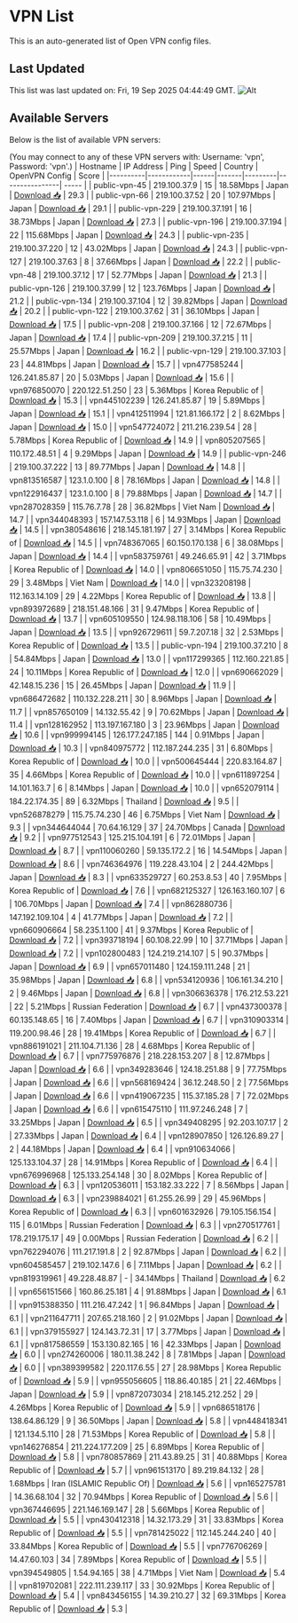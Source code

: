 # VPN List

This is an auto-generated list of Open VPN config files.

## Last Updated

This list was last updated on: Fri, 19 Sep 2025 04:44:49 GMT.
![Alt](https://repobeats.axiom.co/api/embed/186b98318ef1479477931607c1ad7d823f12451f.svg "Repobeats analytics image")

## Available Servers

Below is the list of available VPN servers:

(You may connect to any of these VPN servers with: Username: 'vpn', Password: 'vpn'.)
| Hostname | IP Address | Ping | Speed | Country | OpenVPN Config | Score |
|----------|------------|------|-------|---------|----------------| ----- |
| public-vpn-45 | 219.100.37.9 | 15 | 18.58Mbps | Japan | [Download 📥](./configs/server_0_JP.ovpn) | 29.3 |
| public-vpn-66 | 219.100.37.52 | 20 | 107.97Mbps | Japan | [Download 📥](./configs/server_1_JP.ovpn) | 29.1 |
| public-vpn-229 | 219.100.37.191 | 16 | 38.73Mbps | Japan | [Download 📥](./configs/server_2_JP.ovpn) | 27.3 |
| public-vpn-196 | 219.100.37.194 | 22 | 115.68Mbps | Japan | [Download 📥](./configs/server_3_JP.ovpn) | 24.3 |
| public-vpn-235 | 219.100.37.220 | 12 | 43.02Mbps | Japan | [Download 📥](./configs/server_4_JP.ovpn) | 24.3 |
| public-vpn-127 | 219.100.37.63 | 8 | 37.66Mbps | Japan | [Download 📥](./configs/server_5_JP.ovpn) | 22.2 |
| public-vpn-48 | 219.100.37.12 | 17 | 52.77Mbps | Japan | [Download 📥](./configs/server_6_JP.ovpn) | 21.3 |
| public-vpn-126 | 219.100.37.99 | 12 | 123.76Mbps | Japan | [Download 📥](./configs/server_7_JP.ovpn) | 21.2 |
| public-vpn-134 | 219.100.37.104 | 12 | 39.82Mbps | Japan | [Download 📥](./configs/server_8_JP.ovpn) | 20.2 |
| public-vpn-122 | 219.100.37.62 | 31 | 36.10Mbps | Japan | [Download 📥](./configs/server_9_JP.ovpn) | 17.5 |
| public-vpn-208 | 219.100.37.166 | 12 | 72.67Mbps | Japan | [Download 📥](./configs/server_10_JP.ovpn) | 17.4 |
| public-vpn-209 | 219.100.37.215 | 11 | 25.57Mbps | Japan | [Download 📥](./configs/server_11_JP.ovpn) | 16.2 |
| public-vpn-129 | 219.100.37.103 | 23 | 44.81Mbps | Japan | [Download 📥](./configs/server_12_JP.ovpn) | 15.7 |
| vpn477585244 | 126.241.85.87 | 20 | 5.03Mbps | Japan | [Download 📥](./configs/server_13_JP.ovpn) | 15.6 |
| vpn976850070 | 220.122.51.250 | 23 | 5.36Mbps | Korea Republic of | [Download 📥](./configs/server_14_KR.ovpn) | 15.3 |
| vpn445102239 | 126.241.85.87 | 19 | 5.89Mbps | Japan | [Download 📥](./configs/server_15_JP.ovpn) | 15.1 |
| vpn412511994 | 121.81.166.172 | 2 | 8.62Mbps | Japan | [Download 📥](./configs/server_16_JP.ovpn) | 15.0 |
| vpn547724072 | 211.216.239.54 | 28 | 5.78Mbps | Korea Republic of | [Download 📥](./configs/server_17_KR.ovpn) | 14.9 |
| vpn805207565 | 110.172.48.51 | 4 | 9.29Mbps | Japan | [Download 📥](./configs/server_18_JP.ovpn) | 14.9 |
| public-vpn-246 | 219.100.37.222 | 13 | 89.77Mbps | Japan | [Download 📥](./configs/server_19_JP.ovpn) | 14.8 |
| vpn813516587 | 123.1.0.100 | 8 | 78.16Mbps | Japan | [Download 📥](./configs/server_20_JP.ovpn) | 14.8 |
| vpn122916437 | 123.1.0.100 | 8 | 79.88Mbps | Japan | [Download 📥](./configs/server_21_JP.ovpn) | 14.7 |
| vpn287028359 | 115.76.7.78 | 28 | 36.82Mbps | Viet Nam | [Download 📥](./configs/server_22_VN.ovpn) | 14.7 |
| vpn344048393 | 157.147.53.118 | 6 | 14.93Mbps | Japan | [Download 📥](./configs/server_23_JP.ovpn) | 14.5 |
| vpn380548616 | 218.145.181.197 | 27 | 3.14Mbps | Korea Republic of | [Download 📥](./configs/server_24_KR.ovpn) | 14.5 |
| vpn748367065 | 60.150.170.138 | 6 | 38.08Mbps | Japan | [Download 📥](./configs/server_25_JP.ovpn) | 14.4 |
| vpn583759761 | 49.246.65.91 | 42 | 3.71Mbps | Korea Republic of | [Download 📥](./configs/server_26_KR.ovpn) | 14.0 |
| vpn806651050 | 115.75.74.230 | 29 | 3.48Mbps | Viet Nam | [Download 📥](./configs/server_27_VN.ovpn) | 14.0 |
| vpn323208198 | 112.163.14.109 | 29 | 4.22Mbps | Korea Republic of | [Download 📥](./configs/server_28_KR.ovpn) | 13.8 |
| vpn893972689 | 218.151.48.166 | 31 | 9.47Mbps | Korea Republic of | [Download 📥](./configs/server_29_KR.ovpn) | 13.7 |
| vpn605109550 | 124.98.118.106 | 58 | 10.49Mbps | Japan | [Download 📥](./configs/server_30_JP.ovpn) | 13.5 |
| vpn926729611 | 59.7.207.18 | 32 | 2.53Mbps | Korea Republic of | [Download 📥](./configs/server_31_KR.ovpn) | 13.5 |
| public-vpn-194 | 219.100.37.210 | 8 | 54.84Mbps | Japan | [Download 📥](./configs/server_32_JP.ovpn) | 13.0 |
| vpn117299365 | 112.160.221.85 | 24 | 10.11Mbps | Korea Republic of | [Download 📥](./configs/server_33_KR.ovpn) | 12.0 |
| vpn690662029 | 42.148.15.236 | 15 | 26.45Mbps | Japan | [Download 📥](./configs/server_34_JP.ovpn) | 11.9 |
| vpn686472682 | 110.132.228.211 | 30 | 8.96Mbps | Japan | [Download 📥](./configs/server_35_JP.ovpn) | 11.7 |
| vpn857650109 | 14.132.55.42 | 9 | 70.62Mbps | Japan | [Download 📥](./configs/server_36_JP.ovpn) | 11.4 |
| vpn128162952 | 113.197.167.180 | 3 | 23.96Mbps | Japan | [Download 📥](./configs/server_37_JP.ovpn) | 10.6 |
| vpn999994145 | 126.177.247.185 | 144 | 0.91Mbps | Japan | [Download 📥](./configs/server_38_JP.ovpn) | 10.3 |
| vpn840975772 | 112.187.244.235 | 31 | 6.80Mbps | Korea Republic of | [Download 📥](./configs/server_39_KR.ovpn) | 10.0 |
| vpn500645444 | 220.83.164.87 | 35 | 4.66Mbps | Korea Republic of | [Download 📥](./configs/server_40_KR.ovpn) | 10.0 |
| vpn611897254 | 14.101.163.7 | 6 | 8.14Mbps | Japan | [Download 📥](./configs/server_41_JP.ovpn) | 10.0 |
| vpn652079114 | 184.22.174.35 | 89 | 6.32Mbps | Thailand | [Download 📥](./configs/server_42_TH.ovpn) | 9.5 |
| vpn526878279 | 115.75.74.230 | 46 | 6.75Mbps | Viet Nam | [Download 📥](./configs/server_43_VN.ovpn) | 9.3 |
| vpn344644044 | 70.64.16.129 | 37 | 24.70Mbps | Canada | [Download 📥](./configs/server_44_CA.ovpn) | 9.2 |
| vpn977512543 | 125.215.104.191 | 6 | 72.01Mbps | Japan | [Download 📥](./configs/server_45_JP.ovpn) | 8.7 |
| vpn110060260 | 59.135.172.2 | 16 | 14.54Mbps | Japan | [Download 📥](./configs/server_46_JP.ovpn) | 8.6 |
| vpn746364976 | 119.228.43.104 | 2 | 244.42Mbps | Japan | [Download 📥](./configs/server_47_JP.ovpn) | 8.3 |
| vpn633529727 | 60.253.8.53 | 40 | 7.95Mbps | Korea Republic of | [Download 📥](./configs/server_48_KR.ovpn) | 7.6 |
| vpn682125327 | 126.163.160.107 | 6 | 106.70Mbps | Japan | [Download 📥](./configs/server_49_JP.ovpn) | 7.4 |
| vpn862880736 | 147.192.109.104 | 4 | 41.77Mbps | Japan | [Download 📥](./configs/server_50_JP.ovpn) | 7.2 |
| vpn660906664 | 58.235.1.100 | 41 | 9.37Mbps | Korea Republic of | [Download 📥](./configs/server_51_KR.ovpn) | 7.2 |
| vpn393718194 | 60.108.22.99 | 10 | 37.71Mbps | Japan | [Download 📥](./configs/server_52_JP.ovpn) | 7.2 |
| vpn102800483 | 124.219.214.107 | 5 | 90.37Mbps | Japan | [Download 📥](./configs/server_53_JP.ovpn) | 6.9 |
| vpn657011480 | 124.159.111.248 | 21 | 35.98Mbps | Japan | [Download 📥](./configs/server_54_JP.ovpn) | 6.8 |
| vpn534120936 | 106.161.34.210 | 2 | 9.46Mbps | Japan | [Download 📥](./configs/server_55_JP.ovpn) | 6.8 |
| vpn306636378 | 176.212.53.221 | 22 | 5.21Mbps | Russian Federation | [Download 📥](./configs/server_56_RU.ovpn) | 6.7 |
| vpn437300378 | 60.135.148.65 | 16 | 7.40Mbps | Japan | [Download 📥](./configs/server_57_JP.ovpn) | 6.7 |
| vpn310903314 | 119.200.98.46 | 28 | 19.41Mbps | Korea Republic of | [Download 📥](./configs/server_58_KR.ovpn) | 6.7 |
| vpn886191021 | 211.104.71.136 | 28 | 4.68Mbps | Korea Republic of | [Download 📥](./configs/server_59_KR.ovpn) | 6.7 |
| vpn775976876 | 218.228.153.207 | 8 | 12.87Mbps | Japan | [Download 📥](./configs/server_60_JP.ovpn) | 6.6 |
| vpn349283646 | 124.18.251.88 | 9 | 77.75Mbps | Japan | [Download 📥](./configs/server_61_JP.ovpn) | 6.6 |
| vpn568169424 | 36.12.248.50 | 2 | 77.56Mbps | Japan | [Download 📥](./configs/server_62_JP.ovpn) | 6.6 |
| vpn419067235 | 115.37.185.28 | 7 | 72.02Mbps | Japan | [Download 📥](./configs/server_63_JP.ovpn) | 6.6 |
| vpn615475110 | 111.97.246.248 | 7 | 33.25Mbps | Japan | [Download 📥](./configs/server_64_JP.ovpn) | 6.5 |
| vpn349408295 | 92.203.107.17 | 2 | 27.33Mbps | Japan | [Download 📥](./configs/server_65_JP.ovpn) | 6.4 |
| vpn128907850 | 126.126.89.27 | 2 | 44.18Mbps | Japan | [Download 📥](./configs/server_66_JP.ovpn) | 6.4 |
| vpn910634066 | 125.133.104.37 | 28 | 14.91Mbps | Korea Republic of | [Download 📥](./configs/server_67_KR.ovpn) | 6.4 |
| vpn676996968 | 125.133.254.148 | 30 | 8.02Mbps | Korea Republic of | [Download 📥](./configs/server_68_KR.ovpn) | 6.3 |
| vpn120536011 | 153.182.33.222 | 7 | 8.56Mbps | Japan | [Download 📥](./configs/server_69_JP.ovpn) | 6.3 |
| vpn239884021 | 61.255.26.99 | 29 | 45.96Mbps | Korea Republic of | [Download 📥](./configs/server_70_KR.ovpn) | 6.3 |
| vpn601632926 | 79.105.156.154 | 115 | 6.01Mbps | Russian Federation | [Download 📥](./configs/server_71_RU.ovpn) | 6.3 |
| vpn270517761 | 178.219.175.17 | 49 | 0.00Mbps | Russian Federation | [Download 📥](./configs/server_72_RU.ovpn) | 6.2 |
| vpn762294076 | 111.217.191.8 | 2 | 92.87Mbps | Japan | [Download 📥](./configs/server_73_JP.ovpn) | 6.2 |
| vpn604585457 | 219.102.147.6 | 6 | 7.11Mbps | Japan | [Download 📥](./configs/server_74_JP.ovpn) | 6.2 |
| vpn819319961 | 49.228.48.87 | - | 34.14Mbps | Thailand | [Download 📥](./configs/server_75_TH.ovpn) | 6.2 |
| vpn656151566 | 160.86.25.181 | 4 | 91.88Mbps | Japan | [Download 📥](./configs/server_76_JP.ovpn) | 6.1 |
| vpn915388350 | 111.216.47.242 | 1 | 96.84Mbps | Japan | [Download 📥](./configs/server_77_JP.ovpn) | 6.1 |
| vpn211647711 | 207.65.218.160 | 2 | 91.02Mbps | Japan | [Download 📥](./configs/server_78_JP.ovpn) | 6.1 |
| vpn379155927 | 124.143.72.31 | 17 | 3.77Mbps | Japan | [Download 📥](./configs/server_79_JP.ovpn) | 6.1 |
| vpn817586559 | 153.130.82.165 | 16 | 42.33Mbps | Japan | [Download 📥](./configs/server_80_JP.ovpn) | 6.0 |
| vpn274260006 | 180.11.38.242 | 8 | 7.81Mbps | Japan | [Download 📥](./configs/server_81_JP.ovpn) | 6.0 |
| vpn389399582 | 220.117.6.55 | 27 | 28.98Mbps | Korea Republic of | [Download 📥](./configs/server_82_KR.ovpn) | 5.9 |
| vpn955056605 | 118.86.40.185 | 21 | 22.46Mbps | Japan | [Download 📥](./configs/server_83_JP.ovpn) | 5.9 |
| vpn872073034 | 218.145.212.252 | 29 | 4.26Mbps | Korea Republic of | [Download 📥](./configs/server_84_KR.ovpn) | 5.9 |
| vpn686518176 | 138.64.86.129 | 9 | 36.50Mbps | Japan | [Download 📥](./configs/server_85_JP.ovpn) | 5.8 |
| vpn448418341 | 121.134.5.110 | 28 | 71.53Mbps | Korea Republic of | [Download 📥](./configs/server_86_KR.ovpn) | 5.8 |
| vpn146276854 | 211.224.177.209 | 25 | 6.89Mbps | Korea Republic of | [Download 📥](./configs/server_87_KR.ovpn) | 5.8 |
| vpn780857869 | 211.43.89.25 | 31 | 40.88Mbps | Korea Republic of | [Download 📥](./configs/server_88_KR.ovpn) | 5.7 |
| vpn961513170 | 89.219.84.132 | 28 | 1.68Mbps | Iran (ISLAMIC Republic Of) | [Download 📥](./configs/server_89_IR.ovpn) | 5.6 |
| vpn165275781 | 14.36.68.104 | 32 | 70.94Mbps | Korea Republic of | [Download 📥](./configs/server_90_KR.ovpn) | 5.6 |
| vpn367446695 | 221.146.169.147 | 28 | 5.66Mbps | Korea Republic of | [Download 📥](./configs/server_91_KR.ovpn) | 5.5 |
| vpn430412318 | 14.32.173.29 | 31 | 33.83Mbps | Korea Republic of | [Download 📥](./configs/server_92_KR.ovpn) | 5.5 |
| vpn781425022 | 112.145.244.240 | 40 | 33.84Mbps | Korea Republic of | [Download 📥](./configs/server_93_KR.ovpn) | 5.5 |
| vpn776706269 | 14.47.60.103 | 34 | 7.89Mbps | Korea Republic of | [Download 📥](./configs/server_94_KR.ovpn) | 5.5 |
| vpn394549805 | 1.54.94.165 | 38 | 4.71Mbps | Viet Nam | [Download 📥](./configs/server_95_VN.ovpn) | 5.4 |
| vpn819702081 | 222.111.239.117 | 33 | 30.92Mbps | Korea Republic of | [Download 📥](./configs/server_96_KR.ovpn) | 5.4 |
| vpn843456155 | 14.39.210.27 | 32 | 69.31Mbps | Korea Republic of | [Download 📥](./configs/server_97_KR.ovpn) | 5.3 |
